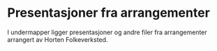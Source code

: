 # Presentasjoner fra arrangementer

I undermapper ligger presentasjoner og andre filer fra arrangementer arrangert av Horten Folkeverksted.
